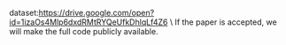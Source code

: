 dataset:https://drive.google.com/open?id=1izaOs4Mlp6dxdRMtRYQeUfkDhlqLf4Z6
\\
If the paper is accepted, we will make the full code publicly available.
